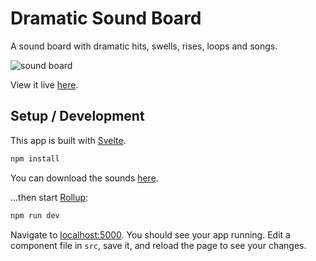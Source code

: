 # Dramatic Sound Board

A sound board with dramatic hits, swells, rises, loops and songs.

![sound board](https://i.imgur.com/srkTPY0.png)

View it live [here](https://dramatic-soundboard.vercel.app/).

## Setup / Development

This app is built with [Svelte](https://svelte.dev/).

```bash
npm install
```

You can download the sounds [here](https://dramatic-sound-board.s3.amazonaws.com/sounds.zip).

...then start [Rollup](https://rollupjs.org):

```bash
npm run dev
```

Navigate to [localhost:5000](http://localhost:5000). You should see your app running. Edit a component file in `src`, save it, and reload the page to see your changes.
